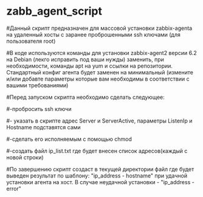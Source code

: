 # zabb_agent_script
#Данный скрипт предназначен для массовой установки zabbix-agenta на удаленный хосты с заранее проброшенными ssh ключами (для пользователя root)


#В коде используются команды для установки zabbix-agent2 версии 6.2 на Debian (лекго исправить под ваши нужды) заменить, при необходимости, команды apt на yum и ссылки на репозитории. Стандартный конфиг агента будет заменен на минимальный (измените и/или добавте параметры которые вам необходимы в соответствии с вашими требованиями)


#Перед запуском скрипта необходимо сделать следующее:
  
  #-пробросить ssh ключи
  
  #- указать в скрипте адрес Server и ServerActive, параметры ListenIp и Hostname подставятся сами

  #-сделать его исполняемым с помощью chmod
 
  #-создать файл ip_list.txt где будет внесен список адресов(каждый с новой строки)


#По завершению скрипт создаст в текущей директории файл где будет выведен результат по шаблону: "ip_address - hostname" при удачной установки агента на хост. В случае неудачной установки - "ip_address - error"
